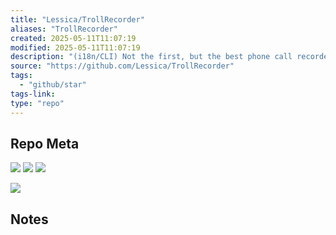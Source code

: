 ```yaml
---
title: "Lessica/TrollRecorder"
aliases: "TrollRecorder"
created: 2025-05-11T11:07:19
modified: 2025-05-11T11:07:19
description: "(i18n/CLI) Not the first, but the best phone call recorder with TrollStore."
source: "https://github.com/Lessica/TrollRecorder"
tags:
  - "github/star"
tags-link:
type: "repo"
---
```

## Repo Meta

![](https://img.shields.io/github/stars/Lessica/TrollRecorder?style=for-the-badge&label=stars) ![](https://img.shields.io/github/repo-size/Lessica/TrollRecorder?style=for-the-badge&label=size) ![](https://img.shields.io/github/created-at/Lessica/TrollRecorder?style=for-the-badge&label=since)

[![](https://github-readme-stats.vercel.app/api/pin/?username=Lessica&repo=TrollRecorder&bg_color=00000000)](https://github.com/Lessica/TrollRecorder)

## Notes

